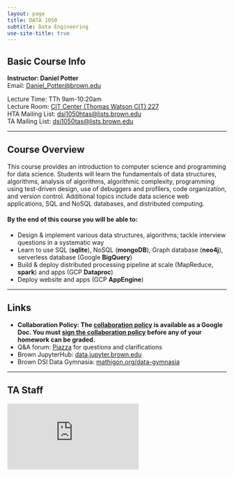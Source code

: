```yaml
---
layout: page
title: DATA 1050
subtitle: Data Engineering
use-site-title: true
---
```


## Basic Course Info  

**Instructor: Daniel Potter**  
Email: Daniel_Potter@brown.edu

Lecture Time: TTh 9am-10:20am  
Lecture Room: [CIT Center (Thomas Watson CIT) 227](https://goo.gl/maps/9P7GufeMQdE2)  
HTA Mailing List: [dsi1050htas@lists.brown.edu](mailto:dsi1050htas@lists.brown.edu)  
TA Mailing List: [dsi1050tas@lists.brown.edu](mailto:dsi1050tas@lists.brown.edu)


---

## Course Overview

This course provides an introduction to computer science and programming for data science. Students will learn the fundamentals of data structures, algorithms, analysis of algorithms, algorithmic complexity, programming using test-driven design, use of debuggers and profilers, code organization, and version control. Additional topics include data science web applications, SQL and NoSQL databases, and distributed computing.

#### By the end of this course you will be able to:
- Design & implement various data structures, algorithms; tackle interview questions in a systematic way
- Learn to use SQL (**sqlite**), NoSQL (**mongoDB**), Graph database (**neo4j**), serverless database (Google **BigQuery**)
- Build & deploy distributed processing pipeline at scale (MapReduce, **spark**) and apps (GCP **Dataproc**)
- Deploy website and apps (GCP **AppEngine**)

<!-- <table class="table">
    <thead>
        <tr>
            <th scope="col">Name</th>
            <th scope="col">Email</th>
            <th scope="col">Office Hour</th>
            <th scope="col">Office</th>
        </tr>
    </thead>
    <tbody>
        <tr>
        <td>HTA: Martin (Ziyin) Ma</td>
        <td>ziyin_ma@brown.edu</td><td></td><td></td>
        </tr>
        <tr>
        <td>TA: Griffin Kao</td>
        <td>griffin_kao@brown.edu</td><td></td><td></td>
        </tr>
        <tr>
        <td>TA: Pedro Defreitas</td>
        <td>pedro_defreitas@brown.edu</td><td></td><td></td>
        </tr>
        <tr>
        <td>TA: Tanvir Shahriar</td>
        <td>tanvir_shahriar@brown.edu</td><td></td><td></td>
        </tr>
        <tr>
        <td>TA: Tiffany Ding</td>
        <td>tiffany_ding@brown.edu</td><td></td><td></td>
        </tr>
        <tr>
        <td>TA: Wenhuang Zeng</td>
        <td>wenhuang_zeng@brown.edu</td><td></td><td></td>
        </tr>
    </tbody>
</table> -->

---

## Links
- **Collaboration Policy: The [collaboration policy](https://docs.google.com/document/d/1lePdqcRtE36K5BvQd-_fXKfAltdAXwl57o6mA124Psg/edit?usp=sharing) is available as a Google Doc. You must [sign the collaboration policy](https://docs.google.com/forms/d/e/1FAIpQLSfiCr3pzKZTKwv6NQjCgAmQu4bmN9y_WYTfIbrvwZqZg_pUow/viewform) before any of your homework can be graded.**
- Q&A forum: [Piazza](https://piazza.com/brown/fall2019/fall2019data1050s01) for questions and clarifications   
- Brown JupyterHub: [data.jupyter.brown.edu](https://data.jupyter.brown.edu)  
- Brown DSI Data Gymnasia: [mathigon.org/data-gymnasia](https://mathigon.org/data-gymnasia)


----

## TA Staff
<div class="embed-responsive embed-responsive-16by9" style="padding-bottom: 70%">
<iframe class="embed-responsive-item" style="border: 1px solid #80808033" src="https://docs.google.com/a/brown.edu/document/d/e/2PACX-1vSACINVw-ZBrY_F6LVe6bnRBiv8LZjLYReyszJ0TZPIFrDN7wJxdwZKe9kuiP3_OIMhCs_DZ2hrc1qe/pub?embedded=true"></iframe>
</div>